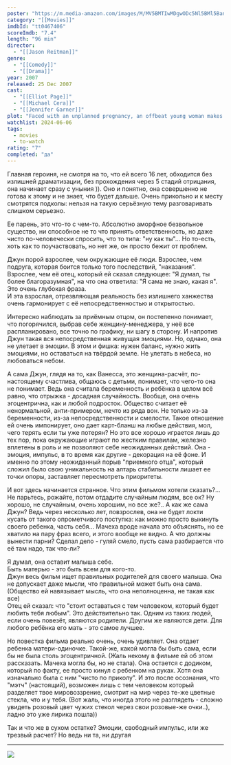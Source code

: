 ```yaml
---
poster: "https://m.media-amazon.com/images/M/MV5BMTIwMDgwODc5Nl5BMl5BanBnXkFtZTYwMjQzMDM4._V1_SX300.jpg"
category: "[[Movies]]"
imdbId: "tt0467406"
scoreImdb: "7.4"
length: "96 min"
director: 
  - "[[Jason Reitman]]"
genre: 
  - "[[Comedy]]"
  - "[[Drama]]"
year: 2007
released: 25 Dec 2007
cast: 
  - "[[Elliot Page]]"
  - "[[Michael Cera]]"
  - "[[Jennifer Garner]]"
plot: "Faced with an unplanned pregnancy, an offbeat young woman makes a selfless decision regarding the unborn child."
watchlist: 2024-06-06
tags: 
  - movies
  - to-watch
rating: "7"
completed: "да"
---
```

Главная героиня, не смотря на то, что ей всего 16 лет, обходится без излишней драматизации, без прохождения через 5 стадий отрицания, она начинает сразу с уныния )). Оно и понятно, она совершенно не готова к этому и не знает, что будет дальше. Очень прикольно и к месту смотрятся подколы: нельзя на такую серьёзную тему разговаривать слишком серьезно.  

Ее парень, это что-то с чем-то. Абсолютно аморфное безвольное существо, ни способное не то что принять ответственность, но даже чисто по-человечески спросить, что то типа: "ну как ты"... Но то-есть, хоть как то поучаствовать, но нет же, он просто бежит от проблем.

Джун порой взрослее, чем окружающие её люди. Взрослее, чем подруга, которая боится только того последствий, "наказания". Взрослее, чем её отец, который ей сказал следующее: "Я думал, ты более благоразумная", на что она ответила: "Я сама не знаю, какая я". Это очень глубокая фраза.  
И эта взрослая, отрезвляющая реальность без излишнего ханжества очень гармонирует с её непосредственностью и открытостью.

Интересно наблюдать за приёмным отцом, он постепенно понимает, что погорячился, выбрав себе женщину-менеджера, у неё все распланировано, все точно по графику, ни шагу в сторону. И напротив Джун такая вся непосредственная живущая эмоциями. Но, однако, она не улетает в эмоции. В этом и фишка: нужен баланс, нужно жить эмоциями, но оставаться на твёрдой земле. Не улетать в небеса, но любоваться небом.

А сама Джун, глядя на то, как Ванесса, это женщина-расчёт, по-настоящему счастлива, общаюсь с детьми, понимает, что чего-то она не понимает. Ведь она считала беременность и ребёнка в целом всё равно, что отрыжка - досадная случайность. Вообще, она очень эгоцентрична, как и любой подросток. Общество считает её ненормальной, анти-примером, нечто из ряда вон. Не только из-за беременности, из-за непосредственности и смелости. Такое отношение ей очень импонирует, оно дает карт-бланш на любые действия, мол, чего терять если ты уже потерян? Но это все хорошо играется лишь до тех пор, пока окружающие играют по жестким правилам, железно вплетены в роль и не позволяют себе неожиданных действий. Она - эмоция, импульс, в то время как другие - декорация на её фоне. И именно по этому неожиданный порыв "приемного отца", который сложил было свою уникальность на алтарь стабильности лишает ее точки опоры, заставляет пересмотреть приоритеты.

И вот здесь начинается странное. Что этим фильмом хотели сказать?...
Не парьтесь, рожайте, потом отдадите случайным людям, все ок? Ну хорошо, не случайным, очень хорошим, но все же?.. А как же сама Джун? Ведь через несколько лет, повзрослев, она не будет локти кусать от такого опрометчивого поступка: как можно просто выкинуть своего ребенка, часть себя... Мачеха вроде начала это объяснять, но ее хватило на пару фраз всего, и этого вообще не видно. А что должны вынести парни? Сделал дело - гуляй смело, пусть сама разбирается что её там надо, так что-ли? 

Я думал, она оставит малыша себе.  
Быть матерью - это быть всем для кого-то.  
Джун весь фильм ищет правильных родителей для своего малыша. Она не допускает даже мысли, что правильной может быть она сама. (Общество ей навязывает мысль, что она неполноценна, не такая как все)  
Отец ей сказал: что "стоит оставаться с тем человеком, который будет любить тебя любым". Это действительно так. Одним из таких людей, если очень повезёт, являются родители. Другим же являются дети. Для любого ребёнка его мать - это самое лучшее.

Но повестка фильма реально очень, очень удивляет. Она отдает ребенка матери-одиночке. Такой-же, какой могла бы быть сама, если бы не была столь эгоцентричной. (Жаль некому в фильме ей об этом рассказать. Мачеха могла бы, но не стала). Она остается с додиком, который по факту, ее просто кинул с ребенком на руках. Хотя она изначально была с ним "чисто по приколу". И это после осознания, что "мэтч" (настоящий), возможен лишь с тем человеком который разделяет твое мировоззрение, смотрит на мир через те-же цветные стекла, что и у тебя. (Вот жаль, что иногда этого не разглядеть - сложно увидеть розовый цвет чужих стекол через свои розовые-же очки..), ладно это уже лирика пошла))

Так и что же в сухом остатке? Эмоции, свободный импульс, или же трезвый расчет? Но ведь ни та, ни другая 

---
![](https://m.media-amazon.com/images/M/MV5BMTIwMDgwODc5Nl5BMl5BanBnXkFtZTYwMjQzMDM4._V1_SX300.jpg)